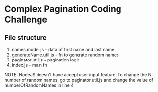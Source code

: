 # Complex Pagination Coding Challenge

## File structure

1. names.model.js - data of first name and last name
2. generateName.util.js - fn to generate random names
3. paginator.util.js - pagination logic
4. index.js - main fn

NOTE: NodeJS doesn't have accept user input feature. To change the N number of random names, go to paginator.util.js and change the value of numberOfRandomNames in line 4
